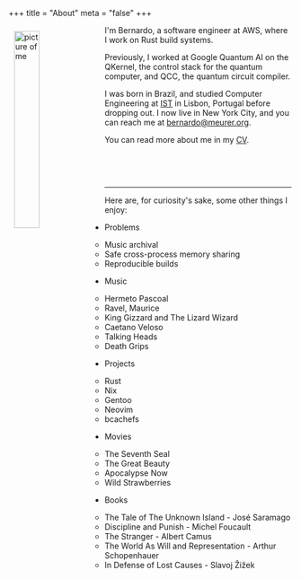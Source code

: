 +++
title = "About"
meta = "false"
+++

<img src="./me.jpg" alt="picture of me" width="30%" style="float:left;margin:10px">

I'm Bernardo, a software engineer at AWS, where I work on Rust build systems.

Previously, I worked at Google Quantum AI on the QKernel, the control stack for
the quantum computer, and QCC, the quantum circuit compiler.

I was born in Brazil, and studied Computer Engineering at [IST][ist] in Lisbon,
Portugal before dropping out. I now live in New York City, and you can reach me
at [bernardo@meurer.org][persmail].

You can read more about me in my [CV][cv].

&nbsp;

&nbsp;

---

Here are, for curiosity's sake, some other things I enjoy:

* Problems
    * Music archival
    * Safe cross-process memory sharing
    * Reproducible builds

* Music
    * Hermeto Pascoal
    * Ravel, Maurice
    * King Gizzard and The Lizard Wizard
    * Caetano Veloso
    * Talking Heads
    * Death Grips

* Projects
    * Rust
    * Nix
    * Gentoo
    * Neovim
    * bcachefs

* Movies
    * The Seventh Seal
    * The Great Beauty
    * Apocalypse Now
    * Wild Strawberries

* Books
    * The Tale of The Unknown Island - José Saramago
    * Discipline and Punish - Michel Foucault
    * The Stranger - Albert Camus
    * The World As Will and Representation - Arthur Schopenhauer
    * In Defense of Lost Causes - Slavoj Žižek

[cv]: https://github.com/lovesegfault/cv/releases/latest/download/cv.pdf
[ist]: https://tecnico.ulisboa.pt/en/
[persmail]: mailto://bernardo@meurer.org
